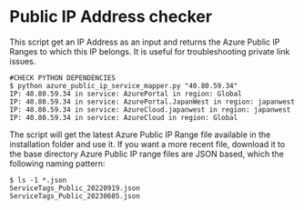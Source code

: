 # Public IP Address checker

This script get an IP Address as an input and returns the Azure Public IP Ranges to which this IP belongs.
It is useful for troubleshooting private link issues.

```
#CHECK PYTHON DEPENDENCIES
$ python azure_public_ip_service_mapper.py "40.80.59.34"
IP: 40.80.59.34 in service: AzurePortal in region: Global
IP: 40.80.59.34 in service: AzurePortal.JapanWest in region: japanwest
IP: 40.80.59.34 in service: AzureCloud.japanwest in region: japanwest
IP: 40.80.59.34 in service: AzureCloud in region: Global
```

The script will get the latest Azure Public IP Range file available in the installation folder and use it.
If you want a more recent file, download it to the base directory
Azure Public IP range files are JSON based, which the following naming pattern:

```
$ ls -1 *.json
ServiceTags_Public_20220919.json
ServiceTags_Public_20230605.json
```